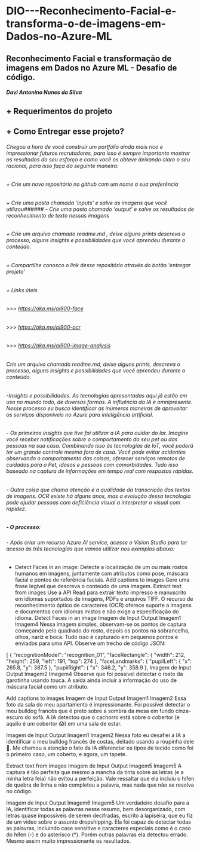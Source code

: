 # DIO---Reconhecimento-Facial-e-transforma-o-de-imagens-em-Dados-no-Azure-ML
## Reconhecimento Facial e transformação de imagens em Dados no Azure ML - Desafio de código.
##### Davi Antonino Nunes da Silva

## + Requerimentos do projeto
## + Como Entregar esse projeto?

###### Chegou a hora de você construir um portfólio ainda mais rico e impressionar futuros recrutadores, para isso é sempre importante mostrar os resultados do seu esforço e como você os obteve deixando claro o seu racional, para isso faça da seguinte maneira:

###### + Crie um novo repositório no github com um nome a sua preferência
###### + Crie uma pasta chamada 'inputs' e salve as imagens que você utilizou###### - Crie uma pasta chamado 'output' e salve os resultados de reconhecimento de texto nessas imagens
###### + Crie um arquivo chamado readme.md , deixe alguns prints descreva o processo, alguns insights e possibilidades que você aprendeu durante o conteúdo.
###### + Compartilhe conosco o link desse repositório através do botão 'entregar projeto'
###### + Links úteis
###### >>> https://aka.ms/ai900-face
###### >>> https://aka.ms/ai900-ocr
###### >>> https://aka.ms/ai900-image-analysis

######  Crie um arquivo chamado readme.md, deixe alguns prints, descreva o processo, alguns insights e possibilidades que você aprendeu durante o conteúdo.
###### -Insights e possibilidades. As tecnologias apresentadas aqui já estão em uso no mundo todo, de diversas formas. A influência da IA ​​é omnipresente. Nesse processo eu busco identificar as inúmeras maneiras de aproveitar os serviços disponíveis no Azure para inteligência artificial.

###### - Os primeiros insights que tive foi utilizar a IA para cuidar do lar. Imagine você receber notificações sobre o comportamento do seu pet ou das pessoas na sua casa. Combinando isso às tecnologias de IoT, você poderá ter um grande controle mesmo fora de casa. Você pode evitar acidentes observando o comportamento das coisas, oferecer serviços remotos de cuidados para o Pet, idosos e pessoas com comorbidades. Tudo isso baseado na captura de informações em tempo real com respostas rápidas.

###### - Outra coisa que chama atenção é a qualidade da transcrição dos textos de imagens. OCR existe há alguns anos, mas a evolução dessa tecnologia pode ajudar pessoas com deficiência visual a interpretar o visual com rapidez.

##### - O processo:
###### - Após criar um recurso Azure AI service, acesse o Vision Studio para ter acesso às três tecnologias que vamos utilizar nos exemplos abaixo:

+ Detect Faces in an image:
Detecte a localização de um ou mais rostos humanos em imagens, juntamente com atributos como pose, máscara facial e pontos de referência faciais.
Add captions to images
Gere uma frase legível que descreva o conteúdo de uma imagem.
Extract text from images
Use a API Read para extrair texto impresso e manuscrito em idiomas suportados de imagens, PDFs e arquivos TIFF. O recurso de reconhecimento óptico de caracteres (OCR) oferece suporte a imagens e documentos com idiomas mistos e não exige a especificação do idioma.
Detect Faces in an image
Imagem de Input	Output
Imagem1	Imagem4
Nessa imagem simples, observam-se os pontos de captura começando pelo quadrado do rosto, depois os pontos na sobrancelha, olhos, nariz e boca. Tudo isso é capturado em pequenos pontos e enviados para uma API. Observe um trecho de código JSON:

[
  {
    "recognitionModel": "recognition_01",
    "faceRectangle": {
      "width": 212,
      "height": 259,
      "left": 191,
      "top": 274
    },
    "faceLandmarks": {
      "pupilLeft": {
        "x": 265.8,
        "y": 387.5
      },
      "pupilRight": {
        "x": 346.2,
        "y": 358.9
      },
Imagem de Input	Output
Imagem2	Imagem4
Observe que foi possível detectar o rosto da garotinha usando touca. A saída ainda incluir a informação do uso de máscara facial como um atributo.

Add captions to images
Imagem de Input	Output
Imagem1	Imagem2
Essa foto da sala do meu apartamento é impressionante. Foi possível detectar o meu bulldog francês que é preto sobre a sombra da mesa em fundo cinza-escuro do sofá. A IA detectou que o cachorro está sobre o cobertor (e aquilo é um cobertor 😱) em uma sala de estar.

Imagem de Input	Output
Imagem1	Imagem2
Nessa foto eu desafiei a IA a identificar o meu bulldog francês de costas, deitado usando a roupinha dele 🤣. Me chamou a atenção o fato da IA diferenciar os tipos de tecido como foi o primeiro caso, um coberto, e agora, um tapete.

Extract text from images
Imagem de Input	Output
Imagem5	Imagem5
A captura é tão perfeita que mesmo a mancha da tinta sobre as letras (e a minha letra feia) não evitou a perfeição. Vale ressaltar que ela incluiu o hífen de quebra de linha e não completou a palavra, mas nada que não se resolva no código.

Imagem de Input	Output
Imagem6	Imagem5
Um verdadeiro desafio para a IA, identificar todas as palavras nesse resumo, bem desorganizado, com letras quase impossíveis de serem decifradas, escrito à lapiseira, que eu fiz de um vídeo sobre o assunto dropshipping. Ela foi capaz de detectar todas as palavras, incluindo case sensitive e caracteres especiais como é o caso do hífen (-) e do asterisco (*). Porém outras palavras ela detectou errado. Mesmo assim muito impressionante os resultados.
